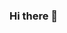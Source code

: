### Hi there 👋

<!--
**jessicais21/jessicais21** is a ✨ _special_ ✨ repository because its `README.md` (this file) appears on your GitHub profile.

Here are some ideas to get you started:

- 🔭 I’m currently working on coding Java, php. 
- 🌱 I’m currently learning english and spanish
- 💬 Ask me about developer software
- ⚡ Fun fact: I love pizza, coxinha, pastel.
-->
